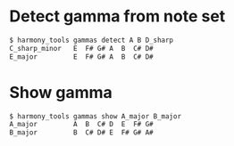 # Detect gamma from note set
```bash
$ harmony_tools gammas detect A B D_sharp
C_sharp_minor   E  F# G# A  B  C# D#
E_major         E  F# G# A  B  C# D#
```


# Show gamma
```bash
$ harmony_tools gammas show A_major B_major
A_major         A  B  C# D  E  F# G#
B_major         B  C# D# E  F# G# A#
```

